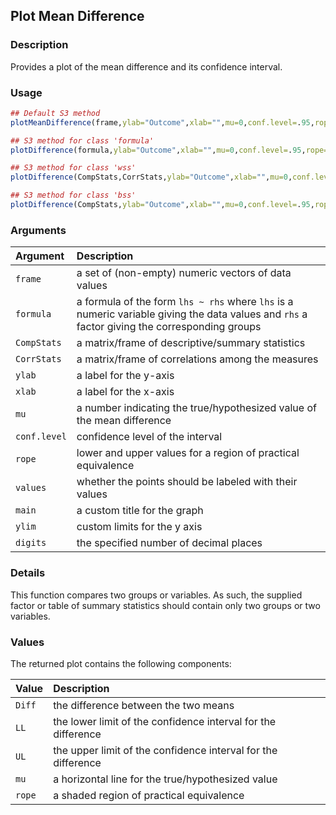 ## Plot Mean Difference

### Description

Provides a plot of the mean difference and its confidence interval.

### Usage

```r
## Default S3 method
plotMeanDifference(frame,ylab="Outcome",xlab="",mu=0,conf.level=.95,rope=NULL,values=TRUE,main=NULL,ylim=NULL,digits=3)

## S3 method for class 'formula'
plotDifference(formula,ylab="Outcome",xlab="",mu=0,conf.level=.95,rope=NULL,values=TRUE,main=NULL,ylim=NULL,digits=3)

## S3 method for class 'wss'
plotDifference(CompStats,CorrStats,ylab="Outcome",xlab="",mu=0,conf.level=.95,rope=NULL,values=TRUE,main=NULL,ylim=NULL,digits=3)

## S3 method for class 'bss'
plotDifference(CompStats,ylab="Outcome",xlab="",mu=0,conf.level=.95,rope=NULL,values=TRUE,main=NULL,ylim=NULL,digits=3)
```

### Arguments

Argument | Description
:-- | :--
```frame``` | a set of (non-empty) numeric vectors of data values
```formula``` | a formula of the form `lhs ~ rhs` where `lhs` is a numeric variable giving the data values and `rhs` a factor giving the corresponding groups
```CompStats``` | a matrix/frame of descriptive/summary statistics
```CorrStats``` | a matrix/frame of correlations among the measures
```ylab``` | a label for the y-axis
```xlab``` | a label for the x-axis
```mu``` | a number indicating the true/hypothesized value of the mean difference
```conf.level``` | confidence level of the interval
```rope``` | lower and upper values for a region of practical equivalence
```values``` | whether the points should be labeled with their values
```main``` | a custom title for the graph
```ylim``` | custom limits for the y axis
```digits``` | the specified number of decimal places

### Details

This function compares two groups or variables. As such, the supplied factor or table of summary statistics should contain only two groups or two variables.

### Values

The returned plot contains the following components:

Value | Description
:-- | :--
```Diff``` | the difference between the two means
```LL``` | the lower limit of the confidence interval for the difference
```UL``` | the upper limit of the confidence interval for the difference
```mu``` | a horizontal line for the true/hypothesized value
```rope``` | a shaded region of practical equivalence
